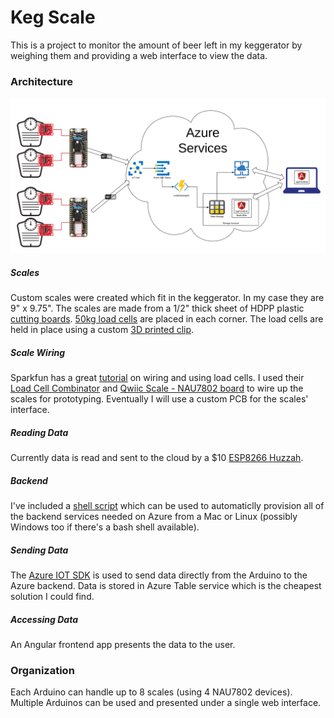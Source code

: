 # Keg Scale
This is a project to monitor the amount of beer left in my keggerator by weighing them and providing a web interface to view the data.

### Architecture
![arch](docs/arch.png)

##### Scales
Custom scales were created which fit in the keggerator.  In my case they are 9" x 9.75".  The scales are made from a 1/2" thick sheet of HDPP plastic [cutting boards](https://www.amazon.com/gp/product/B01LXE0MBM/ref=oh_aui_search_detailpage?ie=UTF8&psc=1).  [50kg load cells](https://www.amazon.com/gp/product/B071ZYYJHJ/ref=oh_aui_search_detailpage?ie=UTF8&psc=1) are placed in each corner.  The load cells are held in place using a custom [3D printed clip](hw/).

##### Scale Wiring
Sparkfun has a great [tutorial](https://learn.sparkfun.com/tutorials/load-cell-amplifier-hx711-breakout-hookup-guide?_ga=2.146147319.292295071.1545164052-27740493.1545164052) on wiring and using load cells.  I used their [Load Cell Combinator](https://www.sparkfun.com/products/13878) and [Qwiic Scale - NAU7802 board](https://www.sparkfun.com/products/15242) to wire up the scales for prototyping.  Eventually I will use a custom PCB for the scales' interface.

##### Reading Data
Currently data is read and sent to the cloud by a $10 [ESP8266 Huzzah](https://www.adafruit.com/product/2471).

##### Backend
I've included a [shell script](azure/provision.sh) which can be used to automaticlly provision all of the backend services needed on Azure from a Mac or Linux (possibly Windows too if there's a bash shell available).

##### Sending Data
The [Azure IOT SDK](https://github.com/Azure/azure-iot-sdk-c) is used to send data directly from the Arduino to the Azure backend.  Data is stored in Azure Table service which is the cheapest solution I could find.

##### Accessing Data
An Angular frontend app presents the data to the user.

### Organization
Each Arduino can handle up to 8 scales (using 4 NAU7802 devices).  Multiple Arduinos can be used and presented under a single web interface.
